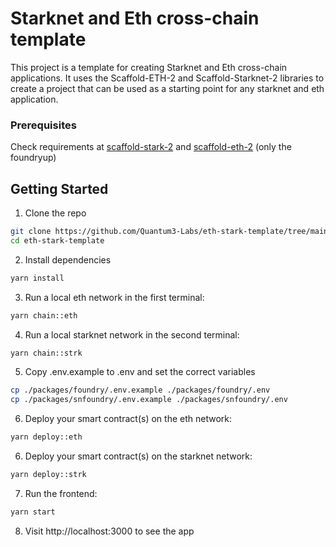 # Starknet and Eth cross-chain template

This project is a template for creating Starknet and Eth cross-chain applications. It uses the Scaffold-ETH-2 and Scaffold-Starknet-2 libraries to create a project that can be used as a starting point for any starknet and eth application.

### Prerequisites

Check requirements at [scaffold-stark-2](https://github.com/Scaffold-Stark/scaffold-stark-2) and [scaffold-eth-2](https://github.com/scaffold-eth/scaffold-eth-2/tree/foundry) (only the foundryup)

## Getting Started

1. Clone the repo

```bash
git clone https://github.com/Quantum3-Labs/eth-stark-template/tree/main
cd eth-stark-template
```

2. Install dependencies

```bash
yarn install
```

3. Run a local eth network in the first terminal:

```bash
yarn chain::eth
```

4. Run a local starknet network in the second terminal:

```bash
yarn chain::strk
```

5. Copy .env.example to .env and set the correct variables

```bash
cp ./packages/foundry/.env.example ./packages/foundry/.env
cp ./packages/snfoundry/.env.example ./packages/snfoundry/.env
```

6. Deploy your smart contract(s) on the eth network:

```bash
yarn deploy::eth
```

6. Deploy your smart contract(s) on the starknet network:

```bash
yarn deploy::strk
```

7. Run the frontend:

```bash
yarn start
```

8. Visit http://localhost:3000 to see the app
